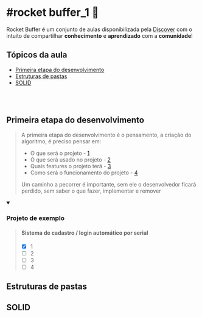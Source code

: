 
# #rocket buffer_1 🚀

Rocket Buffer é um conjunto de aulas disponibilizada pela [Discover](https://discord.gg/Bzx3tzJw) com o intuito de compartilhar **conhecimento** e **aprendizado** com a **comunidade**!


<h2>Tópicos da aula</h2>

<ul>
  <li><a href="#first-step-dev">Primeira etapa do desenvolvimento</a></li>
  <li><a href="#folder-structure">Estruturas de pastas</a></li>
  <li><a href="#solid">SOLID</a></li>
</ul>

<br/>
<br/>

<h2 id="first-step-dev">Primeira etapa do desenvolvimento</h1>

> A primeira etapa do desenvolvimento é o pensamento, a criação do algoritmo, é preciso pensar em:
> <ul>
>  <li>O que será o projeto - <a href="#first-step">1</a></li>
>  <li>O que será usado no projeto - <a href="#second-step">2</a></li>
>  <li>Quais features o projeto terá - <a href="#third-step">3</a></li>
>  <li>Como será o funcionamento do projeto - <a href="#fourth-step">4</a></li>
> </ul>
>
> Um caminho a pecorrer é importante, sem ele o desenvolvedor ficará perdido, sem saber o que fazer, implementar e remover

<details open>
<summary><h3>Projeto de exemplo</h3></summary>
  
  > <h4>Sistema de cadastro / login automático por serial</h4>
  >
  > - [X] 1 <span id="first-step"></span>
  > - [ ] 2 <span id="second-step"></span>
  > - [ ] 3 <span id="third-step"></span>
  > - [ ] 4 <span id="fourth-step"></span>

</details>


<h2 id="folder-structure">Estruturas de pastas</h1>

<h2 id="solid">SOLID</h1>
